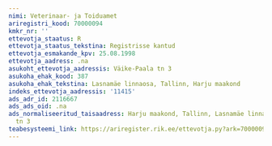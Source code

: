 ```yaml
---
nimi: Veterinaar- ja Toiduamet
ariregistri_kood: 70000094
kmkr_nr: ''
ettevotja_staatus: R
ettevotja_staatus_tekstina: Registrisse kantud
ettevotja_esmakande_kpv: 25.08.1998
ettevotja_aadress: .na
asukoht_ettevotja_aadressis: Väike-Paala tn 3
asukoha_ehak_kood: 387
asukoha_ehak_tekstina: Lasnamäe linnaosa, Tallinn, Harju maakond
indeks_ettevotja_aadressis: '11415'
ads_adr_id: 2116667
ads_ads_oid: .na
ads_normaliseeritud_taisaadress: Harju maakond, Tallinn, Lasnamäe linnaosa, Väike-Paala
  tn 3
teabesysteemi_link: https://ariregister.rik.ee/ettevotja.py?ark=70000094&ref=rekvisiidid
---
```

